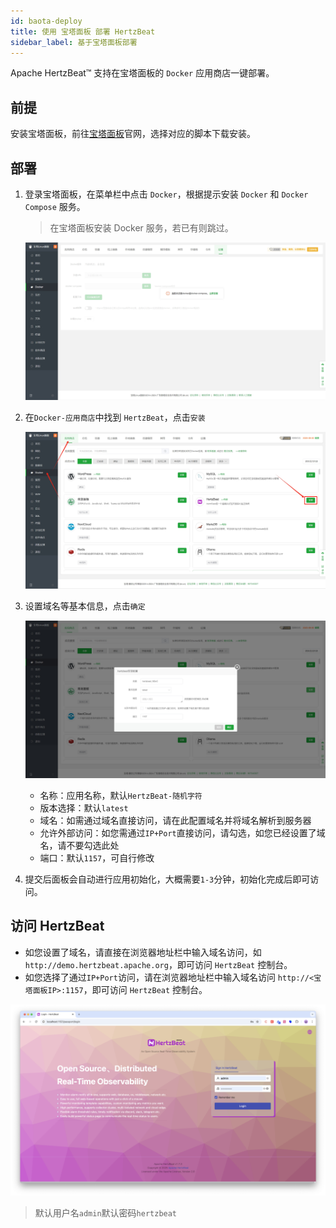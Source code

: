 ```yaml
---
id: baota-deploy  
title: 使用 宝塔面板 部署 HertzBeat    
sidebar_label: 基于宝塔面板部署
---
```


Apache HertzBeat™ 支持在宝塔面板的 `Docker` 应用商店一键部署。

## 前提

安装宝塔面板，前往[宝塔面板](https://www.bt.cn/new/index.html)官网，选择对应的脚本下载安装。

## 部署

1. 登录宝塔面板，在菜单栏中点击 `Docker`，根据提示安装 `Docker` 和 `Docker Compose` 服务。

    > 在宝塔面板安装 Docker 服务，若已有则跳过。

    ![HertzBeat](/img/docs/start/install-to-baota-1.png)

2. 在`Docker-应用商店`中找到 `HertzBeat`，点击`安装`

    ![HertzBeat](/img/docs/start/install-to-baota-2.png)

3. 设置域名等基本信息，点击`确定`

    ![HertzBeat](/img/docs/start/install-to-baota-3.png)

    - 名称：应用名称，默认`HertzBeat-随机字符`
    - 版本选择：默认`latest`
    - 域名：如需通过域名直接访问，请在此配置域名并将域名解析到服务器
    - 允许外部访问：如您需通过`IP+Port`直接访问，请勾选，如您已经设置了域名，请不要勾选此处
    - 端口：默认`1157`，可自行修改

4. 提交后面板会自动进行应用初始化，大概需要`1-3`分钟，初始化完成后即可访问。

## 访问 HertzBeat

- 如您设置了域名，请直接在浏览器地址栏中输入域名访问，如`http://demo.hertzbeat.apache.org`，即可访问 `HertzBeat` 控制台。
- 如您选择了通过`IP+Port`访问，请在浏览器地址栏中输入域名访问 `http://<宝塔面板IP>:1157`，即可访问 `HertzBeat` 控制台。

![HertzBeat](/img/home/0.png)

> 默认用户名`admin`默认密码`hertzbeat`
